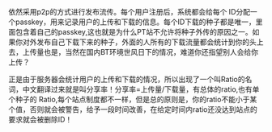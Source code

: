依然采用p2p的方式进行发布流传。每个用户注册后，系统都会给每个 ID分配一个passkey，用来记录用户的上传和下载的信息。每个ID下载的种子都是唯一，里面包含着自己的passkey,这也就是为什么PT站不允许将种子外传的原因之一。如果你对外发布自己下载下来的种子，外面的人所有的下载流量都会统计到你的头上去，上传量也是，当然在国内BT环境世风日下的情况，难道你还指望别人会给你上传？

正是由于服务器会统计用户的上传和下载的情况，所以出现了一个叫Ratio的名词，中文翻译过来就是叫分享率！分享率=上传量/下载量，有总体的ratio,也有单个种子的 Ratio,每个站点制度都不一样，但是总的原则是，你的ratio不能小于某个值，否则就会被警告，给予一段时间改善，在给定时间内ratio还没达到站点的要求就会被删除ID！